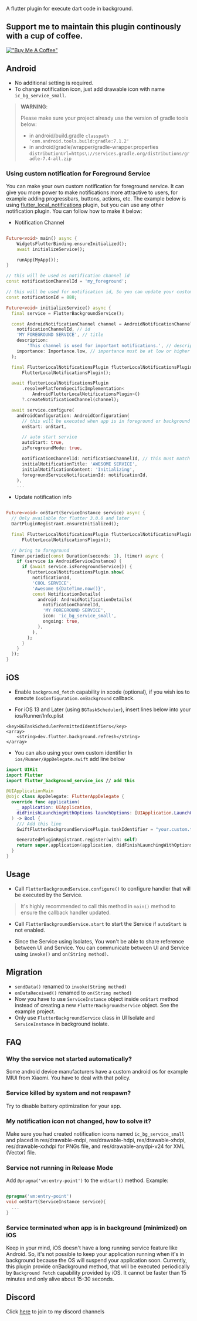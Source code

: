 A flutter plugin for execute dart code in background.

## Support me to maintain this plugin continously with a cup of coffee.

[!["Buy Me A Coffee"](https://www.buymeacoffee.com/assets/img/custom_images/orange_img.png)](https://www.buymeacoffee.com/ekasetiawans)

## Android

- No additional setting is required.
- To change notification icon, just add drawable icon with name `ic_bg_service_small`.

> **WARNING**:
>
> Please make sure your project already use the version of gradle tools below:
> - in android/build.gradle ```classpath 'com.android.tools.build:gradle:7.1.2'```
> - in android/gradle/wrapper/gradle-wrapper.properties ```distributionUrl=https\://services.gradle.org/distributions/gradle-7.4-all.zip```

### Using custom notification for Foreground Service
You can make your own custom notification for foreground service. It can give you more power to make notifications more attractive to users, for example adding progressbars, buttons, actions, etc. The example below is using [flutter_local_notifications](https://pub.dev/packages/flutter_local_notifications) plugin, but you can use any other notification plugin. You can follow how to make it below:

- Notification Channel
```dart

Future<void> main() async {
    WidgetsFlutterBinding.ensureInitialized();
    await initializeService();

    runApp(MyApp());
}

// this will be used as notification channel id
const notificationChannelId = 'my_foreground';

// this will be used for notification id, So you can update your custom notification with this id.
const notificationId = 888;

Future<void> initializeService() async {
  final service = FlutterBackgroundService();

  const AndroidNotificationChannel channel = AndroidNotificationChannel(
    notificationChannelId, // id
    'MY FOREGROUND SERVICE', // title
    description:
        'This channel is used for important notifications.', // description
    importance: Importance.low, // importance must be at low or higher level
  );

  final FlutterLocalNotificationsPlugin flutterLocalNotificationsPlugin =
      FlutterLocalNotificationsPlugin();

  await flutterLocalNotificationsPlugin
      .resolvePlatformSpecificImplementation<
          AndroidFlutterLocalNotificationsPlugin>()
      ?.createNotificationChannel(channel);

  await service.configure(
    androidConfiguration: AndroidConfiguration(
      // this will be executed when app is in foreground or background in separated isolate
      onStart: onStart,

      // auto start service
      autoStart: true,
      isForegroundMode: true,

      notificationChannelId: notificationChannelId, // this must match with notification channel you created above.
      initialNotificationTitle: 'AWESOME SERVICE',
      initialNotificationContent: 'Initializing',
      foregroundServiceNotificationId: notificationId,
    ),
    ...
```

- Update notification info

```dart

Future<void> onStart(ServiceInstance service) async {
  // Only available for flutter 3.0.0 and later
  DartPluginRegistrant.ensureInitialized();

  final FlutterLocalNotificationsPlugin flutterLocalNotificationsPlugin =
      FlutterLocalNotificationsPlugin();

  // bring to foreground
  Timer.periodic(const Duration(seconds: 1), (timer) async {
    if (service is AndroidServiceInstance) {
      if (await service.isForegroundService()) {
        flutterLocalNotificationsPlugin.show(
          notificationId,
          'COOL SERVICE',
          'Awesome ${DateTime.now()}',
          const NotificationDetails(
            android: AndroidNotificationDetails(
              notificationChannelId,
              'MY FOREGROUND SERVICE',
              icon: 'ic_bg_service_small',
              ongoing: true,
            ),
          ),
        );
      }
    }
  });
}
```

## iOS

- Enable `background_fetch` capability in xcode (optional), if you wish ios to execute `IosConfiguration.onBackground` callback.

- For iOS 13 and Later (using `BGTaskScheduler`), insert lines below into your ios/Runner/Info.plist

```plist
<key>BGTaskSchedulerPermittedIdentifiers</key>
<array>
    <string>dev.flutter.background.refresh</string>
</array>
```

- You can also using your own custom identifier
In `ios/Runner/AppDelegate.swift` add line below

```swift
import UIKit
import Flutter
import flutter_background_service_ios // add this

@UIApplicationMain
@objc class AppDelegate: FlutterAppDelegate {
  override func application(
    _ application: UIApplication,
    didFinishLaunchingWithOptions launchOptions: [UIApplication.LaunchOptionsKey: Any]?
  ) -> Bool {
    /// Add this line
    SwiftFlutterBackgroundServicePlugin.taskIdentifier = "your.custom.task.identifier"

    GeneratedPluginRegistrant.register(with: self)
    return super.application(application, didFinishLaunchingWithOptions: launchOptions)
  }
}
```

## Usage

- Call `FlutterBackgroundService.configure()` to configure handler that will be executed by the Service.

> It's highly recommended to call this method in `main()` method to ensure the callback handler updated.

- Call `FlutterBackgroundService.start` to start the Service if `autoStart` is not enabled.

- Since the Service using Isolates, You won't be able to share reference between UI and Service. You can communicate between UI and Service using `invoke()` and `on(String method)`.

## Migration

- `sendData()` renamed to `invoke(String method)`
- `onDataReceived()` renamed to `on(String method)`
- Now you have to use `ServiceInstance` object inside `onStart` method instead of creating a new `FlutterBackgroundService` object. See the example project.
- Only use `FlutterBackgroundService` class in UI Isolate and `ServiceInstance` in background isolate.
## FAQ

### Why the service not started automatically?

Some android device manufacturers have a custom android os for example MIUI from Xiaomi. You have to deal with that policy.

### Service killed by system and not respawn?

Try to disable battery optimization for your app.

### My notification icon not changed, how to solve it?

Make sure you had created notification icons named `ic_bg_service_small` and placed in res/drawable-mdpi, res/drawable-hdpi, res/drawable-xhdpi, res/drawable-xxhdpi for PNGs file, and res/drawable-anydpi-v24 for XML (Vector) file.

### Service not running in Release Mode

Add `@pragma('vm:entry-point')` to the `onStart()` method.
Example:

```dart

@pragma('vm:entry-point')
void onStart(ServiceInstance service){
  ...
}
```

### Service terminated when app is in background (minimized) on iOS

Keep in your mind, iOS doesn't have a long running service feature like Android. So, it's not possible to keep your application running when it's in background because the OS will suspend your application soon. Currently, this plugin provide onBackground method, that will be executed periodically by `Background Fetch` capability provided by iOS. It cannot be faster than 15 minutes and only alive about 15-30 seconds.

## Discord

Click [here](https://discord.gg/aqk6JjBm) to join to my discord channels